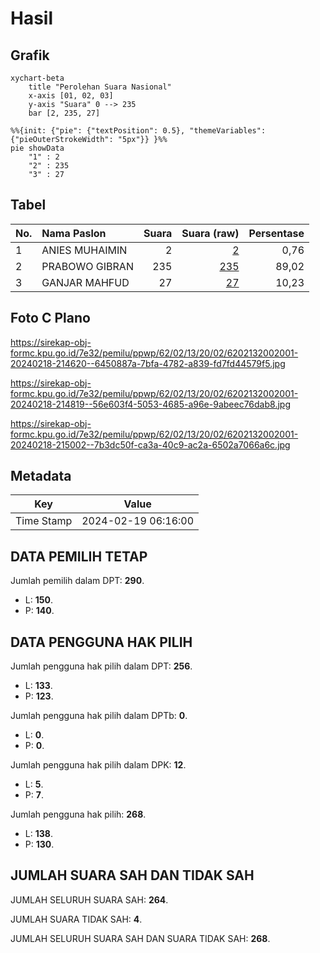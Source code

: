 # Hasil

## Grafik

```mermaid
xychart-beta
    title "Perolehan Suara Nasional"
    x-axis [01, 02, 03]
    y-axis "Suara" 0 --> 235
    bar [2, 235, 27]
```

```mermaid
%%{init: {"pie": {"textPosition": 0.5}, "themeVariables": {"pieOuterStrokeWidth": "5px"}} }%%
pie showData
    "1" : 2
    "2" : 235
    "3" : 27
```

## Tabel

| No. | Nama Paslon    | Suara | Suara (raw) | Persentase |
|:--- |:-------------- | -----:| -----------:| ----------:|
| 1   | ANIES MUHAIMIN | 2     | [2][p-1]    | 0,76       |
| 2   | PRABOWO GIBRAN | 235   | [235][p-2]  | 89,02      |
| 3   | GANJAR MAHFUD  | 27    | [27][p-3]   | 10,23      |


[p-1]: https://github.com/gigit-pemilu/pemilu-2024/blob/main/pilpres/hitung-suara/sub/62-kalimantan-tengah/sub/02-kotawaringin-timur/sub/13-cempaga-hulu/sub/2002-keruing/sub/001-tps/sub/paslon-1.txt
[p-2]: https://github.com/gigit-pemilu/pemilu-2024/blob/main/pilpres/hitung-suara/sub/62-kalimantan-tengah/sub/02-kotawaringin-timur/sub/13-cempaga-hulu/sub/2002-keruing/sub/001-tps/sub/paslon-2.txt
[p-3]: https://github.com/gigit-pemilu/pemilu-2024/blob/main/pilpres/hitung-suara/sub/62-kalimantan-tengah/sub/02-kotawaringin-timur/sub/13-cempaga-hulu/sub/2002-keruing/sub/001-tps/sub/paslon-3.txt

## Foto C Plano

https://sirekap-obj-formc.kpu.go.id/7e32/pemilu/ppwp/62/02/13/20/02/6202132002001-20240218-214620--6450887a-7bfa-4782-a839-fd7fd44579f5.jpg

https://sirekap-obj-formc.kpu.go.id/7e32/pemilu/ppwp/62/02/13/20/02/6202132002001-20240218-214819--56e603f4-5053-4685-a96e-9abeec76dab8.jpg

https://sirekap-obj-formc.kpu.go.id/7e32/pemilu/ppwp/62/02/13/20/02/6202132002001-20240218-215002--7b3dc50f-ca3a-40c9-ac2a-6502a7066a6c.jpg


## Metadata

| Key        | Value               |
| ---------- | ------------------- |
| Time Stamp | 2024-02-19 06:16:00 |


## DATA PEMILIH TETAP

Jumlah pemilih dalam DPT: **290**.
 * L: **150**.
 * P: **140**.

## DATA PENGGUNA HAK PILIH

Jumlah pengguna hak pilih dalam DPT: **256**.
 * L: **133**.
 * P: **123**.

Jumlah pengguna hak pilih dalam DPTb: **0**.
 * L: **0**.
 * P: **0**.

Jumlah pengguna hak pilih dalam DPK: **12**.
 * L: **5**.
 * P: **7**.

Jumlah pengguna hak pilih: **268**.
 * L: **138**.
 * P: **130**.

## JUMLAH SUARA SAH DAN TIDAK SAH

JUMLAH SELURUH SUARA SAH: **264**.

JUMLAH SUARA TIDAK SAH: **4**.

JUMLAH SELURUH SUARA SAH DAN SUARA TIDAK SAH: **268**.


